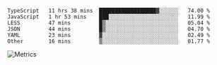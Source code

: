 <!--START_SECTION:waka-->

```text
TypeScript   11 hrs 38 mins  ██████████████████▓░░░░░░   74.00 %
JavaScript   1 hr 53 mins    ███░░░░░░░░░░░░░░░░░░░░░░   11.99 %
LESS         47 mins         █▒░░░░░░░░░░░░░░░░░░░░░░░   05.04 %
JSON         44 mins         █▒░░░░░░░░░░░░░░░░░░░░░░░   04.70 %
YAML         23 mins         ▓░░░░░░░░░░░░░░░░░░░░░░░░   02.49 %
Other        16 mins         ▒░░░░░░░░░░░░░░░░░░░░░░░░   01.77 %
```

<!--END_SECTION:waka-->

![Metrics](https://metrics.lecoq.io/TachibanaKimika?template=classic&base.activity=0&base.community=0&base.repositories=0&languages=1&isocalendar=1&isocalendar.duration=half-year&languages.limit=8&languages.sections=most-used&languages.colors=github&languages.threshold=0%25&languages.indepth=false&languages.recent.load=300&languages.recent.days=14&config.timezone=Asia%2FShanghai)
